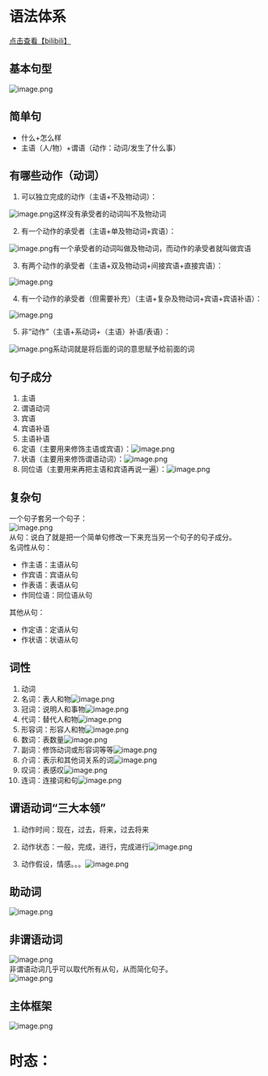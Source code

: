 # 语法体系
[点击查看【bilibili】](https://player.bilibili.com/player.html?bvid=BV1r54y1m7gd)
<a name="Wsyt7"></a>
## 基本句型
![image.png](https://cdn.nlark.com/yuque/0/2022/png/2725910/1641732651442-5c9c935a-3cd7-4a6a-b508-b56cbe819daa.png#clientId=u3325d2a4-e418-4&crop=0&crop=0&crop=1&crop=1&from=paste&height=458&id=u8d30ceab&margin=%5Bobject%20Object%5D&name=image.png&originHeight=915&originWidth=1829&originalType=binary&ratio=1&rotation=0&showTitle=false&size=546337&status=done&style=none&taskId=u4e003add-eb6f-4a66-a65a-687a2bb29b3&title=&width=914.5)
<a name="H7LmF"></a>
## 简单句

- 什么+怎么样
- 主语（人/物）+谓语（动作：动词/发生了什么事）
<a name="VULlt"></a>
## 有哪些动作（动词）

1. 可以独立完成的动作（主语+不及物动词）：

![image.png](https://cdn.nlark.com/yuque/0/2022/png/2725910/1641782859352-fbea4433-a113-4f69-8dd1-9e98ad281078.png#clientId=u71b0d3cb-4f66-4&crop=0&crop=0&crop=1&crop=1&from=paste&height=218&id=bKkt1&margin=%5Bobject%20Object%5D&name=image.png&originHeight=339&originWidth=343&originalType=binary&ratio=1&rotation=0&showTitle=false&size=92322&status=done&style=none&taskId=u6ba0e76c-03ff-4ce4-9213-c31f06f5686&title=&width=220.5)这样没有承受者的动词叫不及物动词

2. 有一个动作的承受者（主语+单及物动词+宾语）：

![image.png](https://cdn.nlark.com/yuque/0/2022/png/2725910/1641783269030-f7dca628-2395-47f3-a525-c6ba902cdaed.png#clientId=u71b0d3cb-4f66-4&crop=0&crop=0&crop=1&crop=1&from=paste&height=173&id=u258eba34&margin=%5Bobject%20Object%5D&name=image.png&originHeight=346&originWidth=398&originalType=binary&ratio=1&rotation=0&showTitle=false&size=76777&status=done&style=none&taskId=u399a022d-b72c-4e02-8c9d-7665550a9c6&title=&width=199)有一个承受者的动词叫做及物动词，而动作的承受者就叫做宾语

3. 有两个动作的承受者（主语+双及物动词+间接宾语+直接宾语）：

![image.png](https://cdn.nlark.com/yuque/0/2022/png/2725910/1641783214700-62191411-decc-4e89-acff-78c30107c699.png#clientId=u71b0d3cb-4f66-4&crop=0&crop=0&crop=1&crop=1&from=paste&height=179&id=u7e1f7251&margin=%5Bobject%20Object%5D&name=image.png&originHeight=357&originWidth=522&originalType=binary&ratio=1&rotation=0&showTitle=false&size=94256&status=done&style=none&taskId=u808a88cb-553e-47f1-8b15-54c985fbc55&title=&width=261)

4. 有一个动作的承受者（但需要补充）（主语+复杂及物动词+宾语+宾语补语）：

![image.png](https://cdn.nlark.com/yuque/0/2022/png/2725910/1641783369925-5e0c440d-4b69-49ef-8a5b-afd777928731.png#clientId=u71b0d3cb-4f66-4&crop=0&crop=0&crop=1&crop=1&from=paste&height=176&id=ub589ff78&margin=%5Bobject%20Object%5D&name=image.png&originHeight=352&originWidth=489&originalType=binary&ratio=1&rotation=0&showTitle=false&size=102297&status=done&style=none&taskId=u8db28ed0-587a-4a14-8ea0-a4d5043c56d&title=&width=244.5)

5. 非“动作”（主语+系动词+（主语）补语/表语）：

![image.png](https://cdn.nlark.com/yuque/0/2022/png/2725910/1641783617682-79eb9d47-3448-4779-84a4-920a577013bd.png#clientId=u71b0d3cb-4f66-4&crop=0&crop=0&crop=1&crop=1&from=paste&height=175&id=ub89a2299&margin=%5Bobject%20Object%5D&name=image.png&originHeight=349&originWidth=407&originalType=binary&ratio=1&rotation=0&showTitle=false&size=87464&status=done&style=none&taskId=ud26766b9-f002-4f33-8fce-987648d5d5c&title=&width=203.5)系动词就是将后面的词的意思赋予给前面的词
<a name="rMIEj"></a>
## 句子成分

1. 主语
2. 谓语动词
3. 宾语
4. 宾语补语
5. 主语补语
6. 定语（主要用来修饰主语或宾语）：![image.png](https://cdn.nlark.com/yuque/0/2022/png/2725910/1641783943557-f96ecc93-02aa-414d-96f8-717b64714a4a.png#clientId=u71b0d3cb-4f66-4&crop=0&crop=0&crop=1&crop=1&from=paste&height=162&id=ucafc3308&margin=%5Bobject%20Object%5D&name=image.png&originHeight=323&originWidth=641&originalType=binary&ratio=1&rotation=0&showTitle=false&size=104813&status=done&style=none&taskId=uc07590bf-0fad-4a61-9b9d-e816b597a82&title=&width=320.5)
7. 状语（主要用来修饰谓语动词）：![image.png](https://cdn.nlark.com/yuque/0/2022/png/2725910/1641783999791-00b507c1-e6c4-4eb4-931d-d24b3663a15b.png#clientId=u71b0d3cb-4f66-4&crop=0&crop=0&crop=1&crop=1&from=paste&height=150&id=u627a9fe2&margin=%5Bobject%20Object%5D&name=image.png&originHeight=299&originWidth=567&originalType=binary&ratio=1&rotation=0&showTitle=false&size=67915&status=done&style=none&taskId=ud0253d27-85f2-4786-9c0c-30230e884eb&title=&width=283.5)
8. 同位语（主要用来再把主语和宾语再说一遍）：![image.png](https://cdn.nlark.com/yuque/0/2022/png/2725910/1641784051108-71def316-a58b-48c4-b705-1cbfb2d947f2.png#clientId=u71b0d3cb-4f66-4&crop=0&crop=0&crop=1&crop=1&from=paste&height=165&id=u70afbb25&margin=%5Bobject%20Object%5D&name=image.png&originHeight=329&originWidth=685&originalType=binary&ratio=1&rotation=0&showTitle=false&size=90108&status=done&style=none&taskId=ud98f59c1-a740-4090-a4ac-06c15f37981&title=&width=342.5)
<a name="X3McW"></a>
## 复杂句
一个句子套另一个句子：<br />![image.png](https://cdn.nlark.com/yuque/0/2022/png/2725910/1641784207225-cf4c11b0-ee50-471e-8f12-0944fcdb1815.png#clientId=u71b0d3cb-4f66-4&crop=0&crop=0&crop=1&crop=1&from=paste&height=217&id=u8da34afc&margin=%5Bobject%20Object%5D&name=image.png&originHeight=434&originWidth=677&originalType=binary&ratio=1&rotation=0&showTitle=false&size=66039&status=done&style=none&taskId=ue29512cd-2102-4b3c-bbb1-d20d54ade7f&title=&width=338.5)<br />从句：说白了就是把一个简单句修改一下来充当另一个句子的句子成分。<br />名词性从句：

- 作主语：主语从句
- 作宾语：宾语从句
- 作表语：表语从句
- 作同位语：同位语从句

其他从句：

- 作定语：定语从句
- 作状语：状语从句
<a name="Vz3nI"></a>
## 词性

1. 动词
2. 名词：表人和物![image.png](https://cdn.nlark.com/yuque/0/2022/png/2725910/1641784667770-85c6c308-8a13-4974-ad65-5495b127fafe.png#clientId=u71b0d3cb-4f66-4&crop=0&crop=0&crop=1&crop=1&from=paste&height=148&id=u11af4871&margin=%5Bobject%20Object%5D&name=image.png&originHeight=296&originWidth=415&originalType=binary&ratio=1&rotation=0&showTitle=false&size=69339&status=done&style=none&taskId=uef29b91e-15bf-4055-97a4-c27f860f10d&title=&width=207.5)
3. 冠词：说明人和事物![image.png](https://cdn.nlark.com/yuque/0/2022/png/2725910/1641784720685-827c08f0-3dad-43a0-8d95-676012a81866.png#clientId=u71b0d3cb-4f66-4&crop=0&crop=0&crop=1&crop=1&from=paste&height=175&id=u554a6450&margin=%5Bobject%20Object%5D&name=image.png&originHeight=350&originWidth=366&originalType=binary&ratio=1&rotation=0&showTitle=false&size=65312&status=done&style=none&taskId=u31f11498-dbff-4bd5-b92d-f8fab43c847&title=&width=183)
4. 代词：替代人和物![image.png](https://cdn.nlark.com/yuque/0/2022/png/2725910/1641784753930-4a4997b7-b9e8-4973-af34-ad033d9b2d36.png#clientId=u71b0d3cb-4f66-4&crop=0&crop=0&crop=1&crop=1&from=paste&height=186&id=ubab82f87&margin=%5Bobject%20Object%5D&name=image.png&originHeight=372&originWidth=392&originalType=binary&ratio=1&rotation=0&showTitle=false&size=61137&status=done&style=none&taskId=u88756a51-2c2c-4c02-a1d6-afb5afb0b20&title=&width=196)
5. 形容词：形容人和物![image.png](https://cdn.nlark.com/yuque/0/2022/png/2725910/1641784785940-9966551e-e1ee-4002-8808-0d224a00160f.png#clientId=u71b0d3cb-4f66-4&crop=0&crop=0&crop=1&crop=1&from=paste&height=175&id=u5c8cc5c5&margin=%5Bobject%20Object%5D&name=image.png&originHeight=350&originWidth=407&originalType=binary&ratio=1&rotation=0&showTitle=false&size=72841&status=done&style=none&taskId=u4c26652e-3669-4502-bef8-b6e7da6c2ca&title=&width=203.5)
6. 数词：表数量![image.png](https://cdn.nlark.com/yuque/0/2022/png/2725910/1641784817414-0e92691b-8b28-4653-8f10-e672b7d13e07.png#clientId=u71b0d3cb-4f66-4&crop=0&crop=0&crop=1&crop=1&from=paste&height=177&id=u6c218bb0&margin=%5Bobject%20Object%5D&name=image.png&originHeight=354&originWidth=333&originalType=binary&ratio=1&rotation=0&showTitle=false&size=71948&status=done&style=none&taskId=u0d484eeb-be64-4f2b-80ba-fa97c8b2dfc&title=&width=166.5)
7. 副词：修饰动词或形容词等等![image.png](https://cdn.nlark.com/yuque/0/2022/png/2725910/1641784856936-d0e8a89c-f9a7-4dee-8397-f12b94e93961.png#clientId=u71b0d3cb-4f66-4&crop=0&crop=0&crop=1&crop=1&from=paste&height=186&id=u5d5454d3&margin=%5Bobject%20Object%5D&name=image.png&originHeight=372&originWidth=414&originalType=binary&ratio=1&rotation=0&showTitle=false&size=84881&status=done&style=none&taskId=uff44b207-0fb5-4bf5-a836-c91485750d6&title=&width=207)
8. 介词：表示和其他词关系的词![image.png](https://cdn.nlark.com/yuque/0/2022/png/2725910/1641784900577-2d1d60c0-9331-4005-aa77-47541d2da59a.png#clientId=u71b0d3cb-4f66-4&crop=0&crop=0&crop=1&crop=1&from=paste&height=183&id=ud1b35bf4&margin=%5Bobject%20Object%5D&name=image.png&originHeight=366&originWidth=541&originalType=binary&ratio=1&rotation=0&showTitle=false&size=97338&status=done&style=none&taskId=uf52e0a3b-7e6d-44a0-a467-301b884ff59&title=&width=270.5)
9. 叹词：表感叹![image.png](https://cdn.nlark.com/yuque/0/2022/png/2725910/1641784933341-fd6d808c-e4a3-4e1f-942e-ebb4203ff356.png#clientId=u71b0d3cb-4f66-4&crop=0&crop=0&crop=1&crop=1&from=paste&height=173&id=uc53d4276&margin=%5Bobject%20Object%5D&name=image.png&originHeight=346&originWidth=425&originalType=binary&ratio=1&rotation=0&showTitle=false&size=60094&status=done&style=none&taskId=ue55006b9-120b-4408-b52d-cf069a21acf&title=&width=212.5)
10. 连词：连接词和句![image.png](https://cdn.nlark.com/yuque/0/2022/png/2725910/1641784972301-3c9888f3-1f04-4fbd-8061-add10a9f7bd0.png#clientId=u71b0d3cb-4f66-4&crop=0&crop=0&crop=1&crop=1&from=paste&height=177&id=ub10a5763&margin=%5Bobject%20Object%5D&name=image.png&originHeight=353&originWidth=721&originalType=binary&ratio=1&rotation=0&showTitle=false&size=134691&status=done&style=none&taskId=udd13dd9a-63b4-4ab5-b318-cd269697c99&title=&width=360.5)
<a name="p2dZV"></a>
## 谓语动词“三大本领”

1. 动作时间：现在，过去，将来，过去将来
2. 动作状态：一般，完成，进行，完成进行![image.png](https://cdn.nlark.com/yuque/0/2022/png/2725910/1641817471435-e6ddfecb-bb52-46fb-9bd5-c76806b4e2b7.png#clientId=u96a4c1b6-2ed3-4&crop=0&crop=0&crop=1&crop=1&from=paste&height=183&id=NLIc7&margin=%5Bobject%20Object%5D&name=image.png&originHeight=366&originWidth=948&originalType=binary&ratio=1&rotation=0&showTitle=false&size=205333&status=done&style=none&taskId=u77a8ab93-371d-49f1-a321-8e3d77ca02f&title=&width=474)

3. 动作假设，情感。。。![image.png](https://cdn.nlark.com/yuque/0/2022/png/2725910/1641817561375-ae4421a2-a63b-40f8-afb5-a9de66206ada.png#clientId=u96a4c1b6-2ed3-4&crop=0&crop=0&crop=1&crop=1&from=paste&height=165&id=u7614f9bf&margin=%5Bobject%20Object%5D&name=image.png&originHeight=330&originWidth=702&originalType=binary&ratio=1&rotation=0&showTitle=false&size=83117&status=done&style=none&taskId=u5324d44e-b01b-4801-a2f5-fe739a1ec53&title=&width=351)
<a name="BKfGm"></a>
## 助动词
![image.png](https://cdn.nlark.com/yuque/0/2022/png/2725910/1641817714253-ae98e339-8496-450c-900a-f464b87b7bee.png#clientId=u96a4c1b6-2ed3-4&crop=0&crop=0&crop=1&crop=1&from=paste&height=236&id=u13912a15&margin=%5Bobject%20Object%5D&name=image.png&originHeight=472&originWidth=977&originalType=binary&ratio=1&rotation=0&showTitle=false&size=214359&status=done&style=none&taskId=u58143f8d-af9e-4ca5-8e17-278fa20694c&title=&width=488.5)
<a name="OJpme"></a>
## 非谓语动词
![image.png](https://cdn.nlark.com/yuque/0/2022/png/2725910/1641817831557-e669d3ee-bf92-4037-935c-debe44d5b909.png#clientId=u96a4c1b6-2ed3-4&crop=0&crop=0&crop=1&crop=1&from=paste&height=234&id=u6803081f&margin=%5Bobject%20Object%5D&name=image.png&originHeight=467&originWidth=893&originalType=binary&ratio=1&rotation=0&showTitle=false&size=150255&status=done&style=none&taskId=u5d6f7711-df20-49d4-9463-7833da5c1dd&title=&width=446.5)<br />非谓语动词几乎可以取代所有从句，从而简化句子。<br />![image.png](https://cdn.nlark.com/yuque/0/2022/png/2725910/1641817963864-26790be0-d7c8-4a7d-9156-1328b92cb412.png#clientId=u96a4c1b6-2ed3-4&crop=0&crop=0&crop=1&crop=1&from=paste&height=240&id=uca2e2bd1&margin=%5Bobject%20Object%5D&name=image.png&originHeight=480&originWidth=961&originalType=binary&ratio=1&rotation=0&showTitle=false&size=143040&status=done&style=none&taskId=u1996466a-bf39-40a2-a65b-26743b3b73f&title=&width=480.5)
<a name="zQBbX"></a>
## 主体框架
![image.png](https://cdn.nlark.com/yuque/0/2022/png/2725910/1641818091655-eb525cd9-7d2c-4129-84e3-628091a93d0e.png#clientId=u96a4c1b6-2ed3-4&crop=0&crop=0&crop=1&crop=1&from=paste&height=272&id=u26218508&margin=%5Bobject%20Object%5D&name=image.png&originHeight=543&originWidth=974&originalType=binary&ratio=1&rotation=0&showTitle=false&size=348751&status=done&style=none&taskId=u5aa34346-a5a9-48ff-a628-cd9135309b2&title=&width=487)
<a name="sbO5f"></a>
# 时态：

